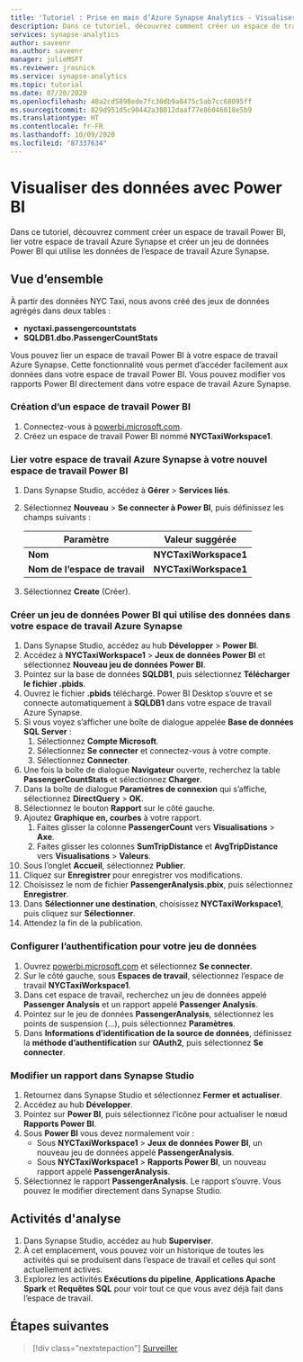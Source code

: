 ```yaml
---
title: 'Tutoriel : Prise en main d’Azure Synapse Analytics - Visualiser des données d’espace de travail avec Power BI'
description: Dans ce tutoriel, découvrez comment créer un espace de travail Power BI, lier votre espace de travail Azure Synapse et créer un jeu de données Power BI qui utilise les données de l’espace de travail Azure Synapse.
services: synapse-analytics
author: saveenr
ms.author: saveenr
manager: julieMSFT
ms.reviewer: jrasnick
ms.service: synapse-analytics
ms.topic: tutorial
ms.date: 07/20/2020
ms.openlocfilehash: 40a2cd5898ede7fc30db9a8475c5ab7cc68095ff
ms.sourcegitcommit: 829d951d5c90442a38012daaf77e86046018e5b9
ms.translationtype: HT
ms.contentlocale: fr-FR
ms.lasthandoff: 10/09/2020
ms.locfileid: "87337634"
---
```

# <a name="visualize-data-with-power-bi"></a>Visualiser des données avec Power BI

Dans ce tutoriel, découvrez comment créer un espace de travail Power BI, lier votre espace de travail Azure Synapse et créer un jeu de données Power BI qui utilise les données de l’espace de travail Azure Synapse. 

## <a name="overview"></a>Vue d’ensemble

À partir des données NYC Taxi, nous avons créé des jeux de données agrégés dans deux tables :
- **nyctaxi.passengercountstats**
- **SQLDB1.dbo.PassengerCountStats**

Vous pouvez lier un espace de travail Power BI à votre espace de travail Azure Synapse. Cette fonctionnalité vous permet d’accéder facilement aux données dans votre espace de travail Power BI. Vous pouvez modifier vos rapports Power BI directement dans votre espace de travail Azure Synapse.

### <a name="create-a-power-bi-workspace"></a>Création d’un espace de travail Power BI

1. Connectez-vous à [powerbi.microsoft.com](https://powerbi.microsoft.com/).
1. Créez un espace de travail Power BI nommé **NYCTaxiWorkspace1**.

### <a name="link-your-azure-synapse-workspace-to-your-new-power-bi-workspace"></a>Lier votre espace de travail Azure Synapse à votre nouvel espace de travail Power BI

1. Dans Synapse Studio, accédez à **Gérer** > **Services liés**.
1. Sélectionnez **Nouveau** > **Se connecter à Power BI**, puis définissez les champs suivants :

    |Paramètre | Valeur suggérée | 
    |---|---|
    |**Nom**|**NYCTaxiWorkspace1**|
    |**Nom de l’espace de travail**|**NYCTaxiWorkspace1**|

1. Sélectionnez **Create** (Créer).

### <a name="create-a-power-bi-dataset-that-uses-data-in-your-azure-synapse-workspace"></a>Créer un jeu de données Power BI qui utilise des données dans votre espace de travail Azure Synapse

1. Dans Synapse Studio, accédez au hub **Développer** > **Power BI**.
1. Accédez à **NYCTaxiWorkspace1** > **Jeux de données Power BI** et sélectionnez **Nouveau jeu de données Power BI**.
1. Pointez sur la base de données **SQLDB1**, puis sélectionnez **Télécharger le fichier .pbids**.
1. Ouvrez le fichier **.pbids** téléchargé. Power BI Desktop s’ouvre et se connecte automatiquement à **SQLDB1** dans votre espace de travail Azure Synapse.
1. Si vous voyez s’afficher une boîte de dialogue appelée **Base de données SQL Server** :
    1. Sélectionnez **Compte Microsoft**.
    1. Sélectionnez **Se connecter** et connectez-vous à votre compte.
    1. Sélectionnez **Connecter**.
1. Une fois la boîte de dialogue **Navigateur** ouverte, recherchez la table **PassengerCountStats** et sélectionnez **Charger**.
1. Dans la boîte de dialogue **Paramètres de connexion** qui s’affiche, sélectionnez **DirectQuery** > **OK**.
1. Sélectionnez le bouton **Rapport** sur le côté gauche.
1. Ajoutez **Graphique en, courbes** à votre rapport.
    1. Faites glisser la colonne **PassengerCount** vers **Visualisations** > **Axe**.
    1. Faites glisser les colonnes **SumTripDistance** et **AvgTripDistance** vers **Visualisations** > **Valeurs**.
1. Sous l’onglet **Accueil**, sélectionnez **Publier**.
1. Cliquez sur **Enregistrer** pour enregistrer vos modifications.
1. Choisissez le nom de fichier **PassengerAnalysis.pbix**, puis sélectionnez **Enregistrer**.
1. Dans **Sélectionner une destination**, choisissez **NYCTaxiWorkspace1**, puis cliquez sur **Sélectionner**.
1. Attendez la fin de la publication.

### <a name="configure-authentication-for-your-dataset"></a>Configurer l’authentification pour votre jeu de données

1. Ouvrez [powerbi.microsoft.com](https://powerbi.microsoft.com/) et sélectionnez **Se connecter**.
1. Sur le côté gauche, sous **Espaces de travail**, sélectionnez l’espace de travail **NYCTaxiWorkspace1**.
1. Dans cet espace de travail, recherchez un jeu de données appelé **Passenger Analysis** et un rapport appelé **Passenger Analysis**.
1. Pointez sur le jeu de données **PassengerAnalysis**, sélectionnez les points de suspension (...), puis sélectionnez **Paramètres**.
1. Dans **Informations d’identification de la source de données**, définissez la **méthode d’authentification** sur **OAuth2**, puis sélectionnez **Se connecter**.

### <a name="edit-a-report-in-synapse-studio"></a>Modifier un rapport dans Synapse Studio

1. Retournez dans Synapse Studio et sélectionnez **Fermer et actualiser**.
1. Accédez au hub **Développer**.
1. Pointez sur **Power BI**, puis sélectionnez l’icône pour actualiser le nœud **Rapports Power BI**.
1. Sous **Power BI** vous devez normalement voir :
    * Sous **NYCTaxiWorkspace1** > **Jeux de données Power BI**, un nouveau jeu de données appelé **PassengerAnalysis**.
    * Sous **NYCTaxiWorkspace1** > **Rapports Power BI**, un nouveau rapport appelé **PassengerAnalysis**.
1. Sélectionnez le rapport **PassengerAnalysis**. Le rapport s’ouvre. Vous pouvez le modifier directement dans Synapse Studio.

## <a name="monitor-activities"></a>Activités d'analyse

1. Dans Synapse Studio, accédez au hub **Superviser**.
1. À cet emplacement, vous pouvez voir un historique de toutes les activités qui se produisent dans l’espace de travail et celles qui sont actuellement actives.
1. Explorez les activités **Exécutions du pipeline**, **Applications Apache Spark** et **Requêtes SQL** pour voir tout ce que vous avez déjà fait dans l’espace de travail.

## <a name="next-steps"></a>Étapes suivantes

> [!div class="nextstepaction"]
> [Surveiller](get-started-monitor.md)
                                 

